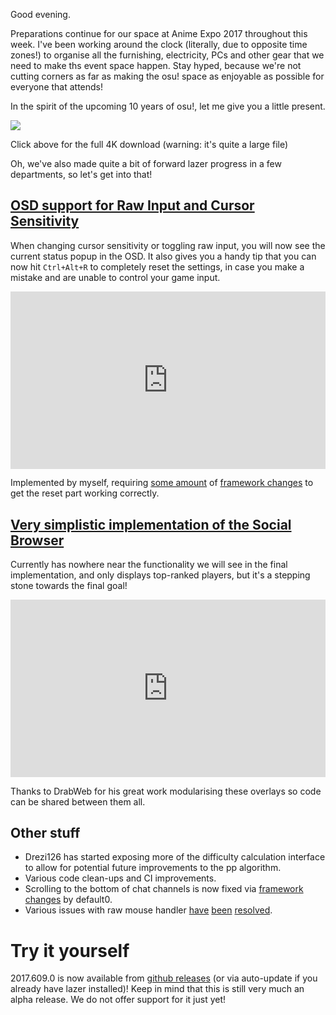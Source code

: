 Good evening.

Preparations continue for our space at Anime Expo 2017 throughout this week. I've been working around the clock (literally, due to opposite time zones!) to organise all the furnishing, electricity, PCs and other gear that we need to make ths event space happen. Stay hyped, because we're not cutting corners as far as making the osu! space as enjoyable as possible for everyone that attends!

In the spirit of the upcoming 10 years of osu!, let me give you a little present.

[![](https://puu.sh/wflHr/14a7eee551.jpg)](https://puu.sh/wflHY/d2f084136b.jpg)

Click above for the full 4K download (warning: it's quite a large file)

Oh, we've also made quite a bit of forward lazer progress in a few departments, so let's get into that!

## [OSD support for Raw Input and Cursor Sensitivity](https://github.com/ppy/osu/pull/920)

When changing cursor sensitivity or toggling raw input, you will now see the current status popup in the OSD. It also gives you a handy tip that you can now hit `Ctrl+Alt+R` to completely reset the settings, in case you make a mistake and are unable to control your game input.

<div style="width: 100%; height: 0px; position: relative; padding-bottom: 56.250%;"><iframe src="https://streamable.com/s/b4akw/syavbv" frameborder="0" width="100%" height="100%" allowfullscreen style="width: 100%; height: 100%; position: absolute;"></iframe></div>

Implemented by myself, requiring [some amount](https://github.com/ppy/osu-framework/pull/807) of [framework changes](https://github.com/ppy/osu-framework/pull/809) to get the reset part working correctly.

## [Very simplistic implementation of the Social Browser](https://github.com/ppy/osu/pull/859)

Currently has nowhere near the functionality we will see in the final implementation, and only displays top-ranked players, but it's a stepping stone towards the final goal!

<div style="width: 100%; height: 0px; position: relative; padding-bottom: 56.250%;"><iframe src="https://streamable.com/s/n7yrx/azmngc" frameborder="0" width="100%" height="100%" allowfullscreen style="width: 100%; height: 100%; position: absolute;"></iframe></div>

Thanks to DrabWeb for his great work modularising these overlays so code can be shared between them all.

## Other stuff

- Drezi126 has started exposing more of the difficulty calculation interface to allow for potential future improvements to the pp algorithm.
- Various code clean-ups and CI improvements.
- Scrolling to the bottom of chat channels is now fixed via [framework](https://github.com/ppy/osu-framework/pull/801) [changes](https://github.com/ppy/osu-framework/pull/802) by default0.
- Various issues with raw mouse handler [have](https://github.com/ppy/osu-framework/pull/798) [been](https://github.com/ppy/osu-framework/pull/809) [resolved](https://github.com/ppy/osu-framework/pull/796).

# Try it yourself

2017.609.0 is now available from [github releases](https://github.com/ppy/osu/releases/tag/v2017.609.0) (or via auto-update if you already have lazer installed)! Keep in mind that this is still very much an alpha release. We do not offer support for it just yet!